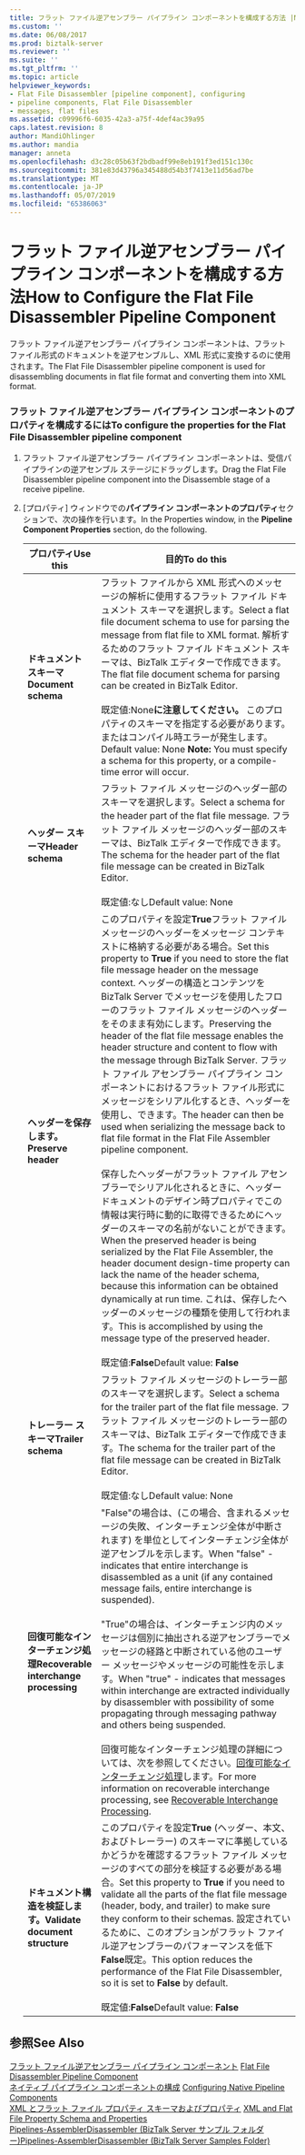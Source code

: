 ```yaml
---
title: フラット ファイル逆アセンブラー パイプライン コンポーネントを構成する方法 |Microsoft Docs
ms.custom: ''
ms.date: 06/08/2017
ms.prod: biztalk-server
ms.reviewer: ''
ms.suite: ''
ms.tgt_pltfrm: ''
ms.topic: article
helpviewer_keywords:
- Flat File Disassembler [pipeline component], configuring
- pipeline components, Flat File Disassembler
- messages, flat files
ms.assetid: c09996f6-6035-42a3-a75f-4def4ac39a95
caps.latest.revision: 8
author: MandiOhlinger
ms.author: mandia
manager: anneta
ms.openlocfilehash: d3c28c05b63f2bdbadf99e8eb191f3ed151c130c
ms.sourcegitcommit: 381e83d43796a345488d54b3f7413e11d56ad7be
ms.translationtype: MT
ms.contentlocale: ja-JP
ms.lasthandoff: 05/07/2019
ms.locfileid: "65386063"
---
```

# <a name="how-to-configure-the-flat-file-disassembler-pipeline-component"></a><span data-ttu-id="df109-102">フラット ファイル逆アセンブラー パイプライン コンポーネントを構成する方法</span><span class="sxs-lookup"><span data-stu-id="df109-102">How to Configure the Flat File Disassembler Pipeline Component</span></span>
<span data-ttu-id="df109-103">フラット ファイル逆アセンブラー パイプライン コンポーネントは、フラット ファイル形式のドキュメントを逆アセンブルし、XML 形式に変換するのに使用されます。</span><span class="sxs-lookup"><span data-stu-id="df109-103">The Flat File Disassembler pipeline component is used for disassembling documents in flat file format and converting them into XML format.</span></span>  
  
### <a name="to-configure-the-properties-for-the-flat-file-disassembler-pipeline-component"></a><span data-ttu-id="df109-104">フラット ファイル逆アセンブラー パイプライン コンポーネントのプロパティを構成するには</span><span class="sxs-lookup"><span data-stu-id="df109-104">To configure the properties for the Flat File Disassembler pipeline component</span></span>  
  
1.  <span data-ttu-id="df109-105">フラット ファイル逆アセンブラー パイプライン コンポーネントは、受信パイプラインの逆アセンブル ステージにドラッグします。</span><span class="sxs-lookup"><span data-stu-id="df109-105">Drag the Flat File Disassembler pipeline component into the Disassemble stage of a receive pipeline.</span></span>  
  
2.  <span data-ttu-id="df109-106">[プロパティ] ウィンドウでの**パイプライン コンポーネントのプロパティ**セクションで、次の操作を行います。</span><span class="sxs-lookup"><span data-stu-id="df109-106">In the Properties window, in the **Pipeline Component Properties** section, do the following.</span></span>  
  
    |<span data-ttu-id="df109-107">プロパティ</span><span class="sxs-lookup"><span data-stu-id="df109-107">Use this</span></span>|<span data-ttu-id="df109-108">目的</span><span class="sxs-lookup"><span data-stu-id="df109-108">To do this</span></span>|  
    |--------------|----------------|  
    |<span data-ttu-id="df109-109">**ドキュメント スキーマ**</span><span class="sxs-lookup"><span data-stu-id="df109-109">**Document schema**</span></span>|<span data-ttu-id="df109-110">フラット ファイルから XML 形式へのメッセージの解析に使用するフラット ファイル ドキュメント スキーマを選択します。</span><span class="sxs-lookup"><span data-stu-id="df109-110">Select a flat file document schema to use for parsing the message from flat file to XML format.</span></span> <span data-ttu-id="df109-111">解析するためのフラット ファイル ドキュメント スキーマは、BizTalk エディターで作成できます。</span><span class="sxs-lookup"><span data-stu-id="df109-111">The flat file document schema for parsing can be created in BizTalk Editor.</span></span><br /><br /> <span data-ttu-id="df109-112">既定値:None**に注意してください。** このプロパティのスキーマを指定する必要があります。 またはコンパイル時エラーが発生します。</span><span class="sxs-lookup"><span data-stu-id="df109-112">Default value: None **Note:**  You must specify a schema for this property, or a compile-time error will occur.</span></span>|  
    |<span data-ttu-id="df109-113">**ヘッダー スキーマ**</span><span class="sxs-lookup"><span data-stu-id="df109-113">**Header schema**</span></span>|<span data-ttu-id="df109-114">フラット ファイル メッセージのヘッダー部のスキーマを選択します。</span><span class="sxs-lookup"><span data-stu-id="df109-114">Select a schema for the header part of the flat file message.</span></span> <span data-ttu-id="df109-115">フラット ファイル メッセージのヘッダー部のスキーマは、BizTalk エディターで作成できます。</span><span class="sxs-lookup"><span data-stu-id="df109-115">The schema for the header part of the flat file message can be created in BizTalk Editor.</span></span><br /><br /> <span data-ttu-id="df109-116">既定値:なし</span><span class="sxs-lookup"><span data-stu-id="df109-116">Default value: None</span></span>|  
    |<span data-ttu-id="df109-117">**ヘッダーを保存します。**</span><span class="sxs-lookup"><span data-stu-id="df109-117">**Preserve header**</span></span>|<span data-ttu-id="df109-118">このプロパティを設定**True**フラット ファイル メッセージのヘッダーをメッセージ コンテキストに格納する必要がある場合。</span><span class="sxs-lookup"><span data-stu-id="df109-118">Set this property to **True** if you need to store the flat file message header on the message context.</span></span> <span data-ttu-id="df109-119">ヘッダーの構造とコンテンツを BizTalk Server でメッセージを使用したフローのフラット ファイル メッセージのヘッダーをそのまま有効にします。</span><span class="sxs-lookup"><span data-stu-id="df109-119">Preserving the header of the flat file message enables the header structure and content to flow with the message through BizTalk Server.</span></span> <span data-ttu-id="df109-120">フラット ファイル アセンブラー パイプライン コンポーネントにおけるフラット ファイル形式にメッセージをシリアル化するとき、ヘッダーを使用し、できます。</span><span class="sxs-lookup"><span data-stu-id="df109-120">The header can then be used when serializing the message back to flat file format in the Flat File Assembler pipeline component.</span></span><br /><br /> <span data-ttu-id="df109-121">保存したヘッダーがフラット ファイル アセンブラーでシリアル化されるときに、ヘッダー ドキュメントのデザイン時プロパティでこの情報は実行時に動的に取得できるためにヘッダーのスキーマの名前がないことができます。</span><span class="sxs-lookup"><span data-stu-id="df109-121">When the preserved header is being serialized by the Flat File Assembler, the header document design-time property can lack the name of the header schema, because this information can be obtained dynamically at run time.</span></span> <span data-ttu-id="df109-122">これは、保存したヘッダーのメッセージの種類を使用して行われます。</span><span class="sxs-lookup"><span data-stu-id="df109-122">This is accomplished by using the message type of the preserved header.</span></span><br /><br /> <span data-ttu-id="df109-123">既定値:**False**</span><span class="sxs-lookup"><span data-stu-id="df109-123">Default value: **False**</span></span>|  
    |<span data-ttu-id="df109-124">**トレーラー スキーマ**</span><span class="sxs-lookup"><span data-stu-id="df109-124">**Trailer schema**</span></span>|<span data-ttu-id="df109-125">フラット ファイル メッセージのトレーラー部のスキーマを選択します。</span><span class="sxs-lookup"><span data-stu-id="df109-125">Select a schema for the trailer part of the flat file message.</span></span> <span data-ttu-id="df109-126">フラット ファイル メッセージのトレーラー部のスキーマは、BizTalk エディターで作成できます。</span><span class="sxs-lookup"><span data-stu-id="df109-126">The schema for the trailer part of the flat file message can be created in BizTalk Editor.</span></span><br /><br /> <span data-ttu-id="df109-127">既定値:なし</span><span class="sxs-lookup"><span data-stu-id="df109-127">Default value: None</span></span>|  
    |<span data-ttu-id="df109-128">**回復可能なインターチェンジ処理**</span><span class="sxs-lookup"><span data-stu-id="df109-128">**Recoverable interchange processing**</span></span>|<span data-ttu-id="df109-129">"False"の場合は、(この場合、含まれるメッセージの失敗、インターチェンジ全体が中断されます) を単位としてインターチェンジ全体が逆アセンブルを示します。</span><span class="sxs-lookup"><span data-stu-id="df109-129">When "false" - indicates that entire interchange is disassembled as a unit (if any contained message fails, entire interchange is suspended).</span></span><br /><br /> <span data-ttu-id="df109-130">"True"の場合は、インターチェンジ内のメッセージは個別に抽出される逆アセンブラーでメッセージの経路と中断されている他のユーザー メッセージやメッセージの可能性を示します。</span><span class="sxs-lookup"><span data-stu-id="df109-130">When "true" - indicates that messages within interchange are extracted individually by disassembler with possibility of some propagating through messaging pathway and others being suspended.</span></span><br /><br /> <span data-ttu-id="df109-131">回復可能なインターチェンジ処理の詳細については、次を参照してください。[回復可能なインターチェンジ処理](../core/recoverable-interchange-processing.md)します。</span><span class="sxs-lookup"><span data-stu-id="df109-131">For more information on recoverable interchange processing, see [Recoverable Interchange Processing](../core/recoverable-interchange-processing.md).</span></span>|  
    |<span data-ttu-id="df109-132">**ドキュメント構造を検証します。**</span><span class="sxs-lookup"><span data-stu-id="df109-132">**Validate document structure**</span></span>|<span data-ttu-id="df109-133">このプロパティを設定**True** (ヘッダー、本文、およびトレーラー) のスキーマに準拠しているかどうかを確認するフラット ファイル メッセージのすべての部分を検証する必要がある場合。</span><span class="sxs-lookup"><span data-stu-id="df109-133">Set this property to **True** if you need to validate all the parts of the flat file message (header, body, and trailer) to make sure they conform to their schemas.</span></span> <span data-ttu-id="df109-134">設定されているために、このオプションがフラット ファイル逆アセンブラーのパフォーマンスを低下**False**既定。</span><span class="sxs-lookup"><span data-stu-id="df109-134">This option reduces the performance of the Flat File Disassembler, so it is set to **False** by default.</span></span><br /><br /> <span data-ttu-id="df109-135">既定値:**False**</span><span class="sxs-lookup"><span data-stu-id="df109-135">Default value: **False**</span></span>|  
  
## <a name="see-also"></a><span data-ttu-id="df109-136">参照</span><span class="sxs-lookup"><span data-stu-id="df109-136">See Also</span></span>  
 <span data-ttu-id="df109-137">[フラット ファイル逆アセンブラー パイプライン コンポーネント](../core/flat-file-disassembler-pipeline-component.md) </span><span class="sxs-lookup"><span data-stu-id="df109-137">[Flat File Disassembler Pipeline Component](../core/flat-file-disassembler-pipeline-component.md) </span></span>  
 <span data-ttu-id="df109-138">[ネイティブ パイプライン コンポーネントの構成](../core/configuring-native-pipeline-components.md) </span><span class="sxs-lookup"><span data-stu-id="df109-138">[Configuring Native Pipeline Components](../core/configuring-native-pipeline-components.md) </span></span>  
 <span data-ttu-id="df109-139">[XML とフラット ファイル プロパティ スキーマおよびプロパティ](../core/xml-and-flat-file-property-schema-and-properties.md) </span><span class="sxs-lookup"><span data-stu-id="df109-139">[XML and Flat File Property Schema and Properties](../core/xml-and-flat-file-property-schema-and-properties.md) </span></span>  
 [<span data-ttu-id="df109-140">Pipelines-AssemblerDisassembler (BizTalk Server サンプル フォルダー)</span><span class="sxs-lookup"><span data-stu-id="df109-140">Pipelines-AssemblerDisassembler (BizTalk Server Samples Folder)</span></span>](../core/pipelines-assemblerdisassembler-biztalk-server-samples-folder.md)